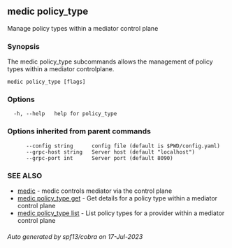 ## medic policy_type

Manage policy types within a mediator control plane

### Synopsis

The medic policy_type subcommands allows the management of policy types within
a mediator controlplane.

```
medic policy_type [flags]
```

### Options

```
  -h, --help   help for policy_type
```

### Options inherited from parent commands

```
      --config string      config file (default is $PWD/config.yaml)
      --grpc-host string   Server host (default "localhost")
      --grpc-port int      Server port (default 8090)
```

### SEE ALSO

* [medic](medic.md)	 - medic controls mediator via the control plane
* [medic policy_type get](medic_policy_type_get.md)	 - Get details for a policy type within a mediator control plane
* [medic policy_type list](medic_policy_type_list.md)	 - List policy types for a provider within a mediator control plane

###### Auto generated by spf13/cobra on 17-Jul-2023
